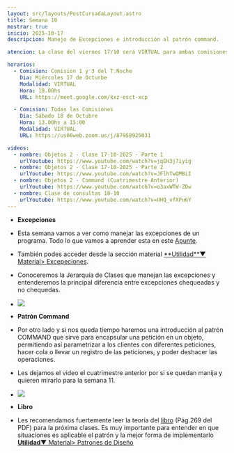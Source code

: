```yaml
---
layout: src/layouts/PostCursadaLayout.astro
title: Semana 10
mostrar: true
inicio: 2025-10-17
descripcion: Manejo de Excepciones e introducción al patrón command.

atencion: La clase del viernes 17/10 será VIRTUAL para ambas comisiones, 1 y 3.

horarios:
  - Comision: Comision 1 y 3 del T.Noche
    Dia: Miércoles 17 de Octurbe
    Modalidad: VIRTUAL
    Hora: 18.00hs
    URL: https://meet.google.com/kxz-esct-xcp

  - Comision: Todas las Comisiones
    Dia: Sábado 18 de Octubre
    Hora: 13.00hs a 15:00
    Modalidad: VIRTUAL
    URL: https://us06web.zoom.us/j/87958925031

videos:
  - nombre: Objetos 2 - Clase 17-10-2025 - Parte 1
    urlYoutube: https://www.youtube.com/watch?v=jqEH3j7iyig
  - nombre: Objetos 2 - Clase 17-10-2025 - Parte 2
    urlYoutube: https://www.youtube.com/watch?v=JFlhTwQMBiI
  - nombre: Objetos 2 - Command (Cuatrimestre Anterior)
    urlYoutube: https://www.youtube.com/watch?v=o3axWTW-ZDw
  - nombre: Clase de consultas 18-10
    urlYoutube: https://www.youtube.com/watch?v=UHQ_vfXPu6Y
---
```


- **Excepciones**
- Esta semana vamos a ver como manejar las excepciones de un programa. Todo lo que vamos a aprender esta en este <a href="https://docs.google.com/document/d/1Yy4YA3E_Gsuh7kcxbdRSpMsQat5PArnOEZWdnggzq7g/edit?tab=t.0#heading=h.c8inh48wd2fd" target="_blank"> Apunte</a>.

- También podes acceder desde la sección material <a href="/material#excepciones" target="_blank">\*\*Utilidad\*\*▼ Material> Excepeciones</a>.

- Conoceremos la Jerarquía de Clases que manejan las excepciones y entenderemos la principal diferencia entre excepciones chequeadas y no chequedas.
- <div ><img src="/img/JerarquiaExcepciones.png"></img></div>

- **Patrón Command**
- Por otro lado y si nos queda tiempo haremos una introducción al patrón COMMAND que sirve para encapsular una petición en un objeto, permitiendo así parametrizar a los clientes con diferentes peticiones, hacer cola o llevar un registro de las peticiones, y poder deshacer las operaciones.

- Les dejamos el video el cuatrimestre anterior por si se quedan manija y quieren mirarlo para la semana 11.

- <div ><img src="/img/command.png"></img></div>

- **Libro**
- Les recomendamos fuertemente leer la teoría del <a href="https://drive.google.com/file/d/1-1ZfcI9UYGHgcRHTmO5wryfb7y3eEKX7/view" target="_blank"> libro</a> (Pág.269 del PDF) para la próxima clases. Es muy importante para entender en que situaciones es aplicable el patrón y la mejor forma de implementarlo <a href="/material#comportamiento" target="_blank">**Utilidad**▼ Material> Patrones de Diseño</a>
